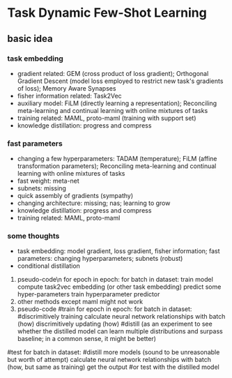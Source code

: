 # Task Dynamic Few-Shot Learning
## basic idea
### task embedding
* gradient related: GEM (cross product of loss gradient); Orthogonal Gradient Descent (model
loss employed to restrict new task's gradients of loss); Memory Aware Synapses
* fisher information related: Task2Vec
* auxiliary model: FiLM (directly learning a representation); Reconciling meta-learning and 
continual learning with online mixtures of tasks
* training related: MAML, proto-maml (training with support set)
* knowledge distillation: progress and compress
### fast parameters
* changing a few hyperparameters: TADAM (temperature); FiLM (affine transformation parameters);
Reconciling meta-learning and continual learning with online mixtures of tasks
* fast weight: meta-net
* subnets: missing
* quick assembly of gradients (sympathy)
* changing architecture: missing; nas; learning to grow
* knowledge distillation: progress and compress
* training related: MAML, proto-maml
### some thoughts
* task embedding: model gradient, loss gradient, fisher information; fast parameters:
changing hyperparameters; subnets (robust)
* conditional distillation
1. pseudo-code\n
for epoch in epoch:
  for batch in dataset:
      train model
      compute task2vec embedding (or other task embedding)
      predict some hyper-parameters
      train hyperparameter predictor
2. other methods except maml might not work
3. pseudo-code
#train
for epoch in epoch:
  for batch in dataset:
    #discrimitively training
    calculate neural network relationships with batch (how)
    discrimitively updating (how)
    #distill (as an experiment to see whether the distilled model can learn multiple 
    distributions and surpass baseline; in a common sense, it might be better)

#test
for batch in dataset:
  #distill more models (sound to be unreasonable but worth of attempt)
  calculate neural network relationships with batch (how, but same as training)
  get the output
  #or test with the distilled model
    
